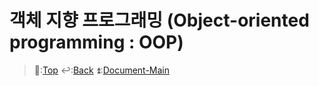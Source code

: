 # 객체 지향 프로그래밍 (Object-oriented programming : OOP)

> 🔼:[Top](#함수형-인터페이스-(Functional-Interface))    ↩️:[Back](https://github.com/Dev-Kay/My-Document/tree/main/JAVA)    ⏫:[Document-Main](https://github.com/Dev-Kay/My-Document)
